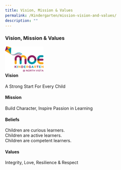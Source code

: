 ```yaml
---
title: Vision, Mission & Values
permalink: /Kindergarten/mission-vision-and-values/
description: ""
---
```



### Vision, Mission & Values

<img src="/images/MK/MKNV%20Pantone.png" 
     style="width:25%" align = left>
<br><br><br><br>
#### Vision
A Strong Start For Every Child

#### Mission
Build Character, Inspire Passion in Learning

#### Beliefs
Children are curious learners.  
Children are active learners.  
Children are competent learners.

#### Values
Integrity, Love, Resilience & Respect